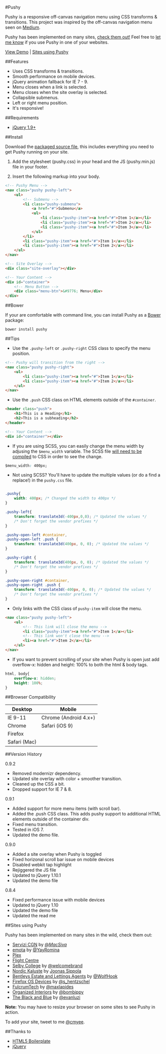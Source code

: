 #Pushy

Pushy is a responsive off-canvas navigation menu using CSS transforms & transitions. This project was inspired by the off-canvas navigation menu seen on [Medium](https://medium.com/).

Pushy has been implemented on many sites, [check them out!](https://github.com/christophery/pushy#sites-using-pushy) Feel free to [let me know](http://www.twitter.com/cmyee) if you use Pushy in one of your websites.

[View Demo](http://www.christopheryee.ca/pushy) | [Sites using Pushy](https://github.com/christophery/pushy#sites-using-pushy)

##Features

- Uses CSS transforms & transitions.
- Smooth performance on mobile devices.
- jQuery animation fallback for IE 7 - 9.
- Menu closes when a link is selected.
- Menu closes when the site overlay is selected.
- Collapsible submenus.
- Left or right menu position.
- It's responsive!

##Requirements

- [jQuery 1.9+](http://jquery.com/)

##Install

Download the [packaged source file](https://github.com/christophery/pushy/archive/master.zip), this includes everything you need to get Pushy running on your site.

1. Add the stylesheet (pushy.css) in your head and the JS (pushy.min.js) file in your footer.

2. Insert the following markup into your body.

```html
<!-- Pushy Menu -->
<nav class="pushy pushy-left">
    <ul>
        <!-- Submenu -->
        <li class="pushy-submenu">
            <a href="#">Submenu</a>
            <ul>
                <li class="pushy-item"><a href="#">Item 1</a></li>
                <li class="pushy-item"><a href="#">Item 2</a></li>
                <li class="pushy-item"><a href="#">Item 3</a></li>
            </ul>
        </li>
        <li class="pushy-item"><a href="#">Item 1</a></li>
        <li class="pushy-item"><a href="#">Item 2</a></li>
    </ul>
</nav>

<!-- Site Overlay -->
<div class="site-overlay"></div>

<!-- Your Content -->
<div id="container">
    <!-- Menu Button -->
    <div class="menu-btn">&#9776; Menu</div>
</div>
```

##Bower

If your are comfortable with command line, you can install Pushy as a [Bower](http://bower.io/) package:

```
bower install pushy
```

##Tips

- Use the ```.pushy-left``` or ```.pushy-right``` CSS class to specify the menu position.

```html
<!-- Pushy will transition from the right -->
<nav class="pushy pushy-right">
    <ul>
        <li class="pushy-item"><a href="#">Item 1</a></li>
        <li class="pushy-item"><a href="#">Item 2</a></li>
    </ul>
</nav>
```

- Use the ```.push``` CSS class on HTML elements outside of the ```#container```.

```html
<header class="push">
    <h1>This is a Heading</h1>
    <h2>This is a subheading</h2>
</header>

<!-- Your Content -->
<div id="container"></div>
```

- If you are using SCSS, you can easily change the menu width by adjusing the ```$menu_width``` variable. The SCSS file [will need to be compiled](http://sass-lang.com/install) to CSS in order to see the change.

```css
$menu_width: 400px;

```

- Not using SCSS? You'll have to update the multiple values (or do a find a replace!) in the ```pushy.css``` file.

```css

.pushy{
    width: 400px; /* Changed the width to 400px */
}

.pushy-left{
    transform: translate3d(-400px,0,0); /* Updated the values */
    /* Don't forget the vendor prefixes */
}

.pushy-open-left #container,
.pushy-open-left .push {
    transform: translate3d(400px, 0, 0); /* Updated the values */
}

.pushy-right {
    transform: translate3d(400px, 0, 0); /* Updated the values */
    /* Don't forget the vendor prefixes */
}

.pushy-open-right #container,
.pushy-open-right .push {
    transform: translate3d(-400px, 0, 0); /* Updated the values */
    /* Don't forget the vendor prefixes */
}

```

- Only links with the CSS class of ```pushy-item``` will close the menu.

```html
<nav class="pushy pushy-left">
    <ul>
        <!-- This link will close the menu -->
        <li class="pushy-item"><a href="#">Item 1</a></li>
        <!-- This link won't close the menu -->
        <li><a href="#">Item 2</a></li>
    </ul>
</nav>
```

- If you want to prevent scrolling of your site when Pushy is open just add overflow-x: hidden and height: 100% to both the html & body tags.

```css
html, body{
    overflow-x: hidden;
    height: 100%;
}
```

##Browser Compatibility

| Desktop       | Mobile                                     |
| ------------- | -------------------------------------------|
| IE 9-11       | Chrome (Android 4.x+)                      |
| Chrome        | Safari (iOS 9)                             |
| Firefox       | 
| Safari (Mac)  |

##Version History

0.9.2

- Removed modernizr dependency.
- Updated site overlay with color + smoother transition.
- Cleaned up the CSS a bit.
- Dropped support for IE 7 & 8.

0.9.1

- Added support for more menu items (with scroll bar).
- Added the .push CSS class. This adds pushy support to additional HTML elements outside of the container div.
- Fixed menu transition.
- Tested in iOS 7.
- Updated the demo file.

0.9.0

- Added a site overlay when Pushy is toggled
- Fixed horizonal scroll bar issue on mobile devices
- Disabled webkit tap highlight
- Rejiggered the JS file
- Updated to jQuery 1.10.1
- Updated the demo file

0.8.4

- Fixed performance issue with mobile devices
- Updated to jQuery 1.10
- Updated the demo file
- Updated the read me

##Sites using Pushy

Pushy has been implemented on many sites in the wild, check them out:

- [Servizi CGN](http://www.cgn.it) by [@_MacSiva_](https://twitter.com/_MacSiva_)
- [emota](http://www.emota.com) by [@YayRomina](https://twitter.com/YayRomina)
- [Plex](https://plex.tv/)
- [Flight Centre](http://www.flightcentre.ca/)
- [Selby College](http://www.selby.ac.uk/) by [@welcomebrand](https://twitter.com/welcomebrand)
- [Nordic Kaluste](http://www.nordickaluste.fi/) by [Joonas Sippola](http://www.joonassippola.fi/)
- [Bentleys Estate and Lettings Agents](http://www.bentleysestateagents.co.uk/) by [@WolfHook](https://twitter.com/WolfHook)
- [Firefox OS Devices](https://firefoxosdevices.org/) by [@s_hentzschel](https://twitter.com/s_hentzschel)
- [FulcrumTech](http://www.fulcrumtech.net/) by [@maxlapides](https://twitter.com/maxlapides)
- [Organized Interiors](http://www.organizedinteriors.com/) by [@bombippy](https://twitter.com/bombippy)
- [The Black and Blue](http://www.theblackandblue.com/) by [@evanluzi](https://github.com/evanluzi)

**Note:** You may have to resize your browser on some sites to see Pushy in action.

To add your site, tweet to me [@cmyee](https://twitter.com/cmyee).

##Thanks to

- [HTML5 Boilerplate](http://html5boilerplate.com/)
- [jQuery](http://jquery.com/)
